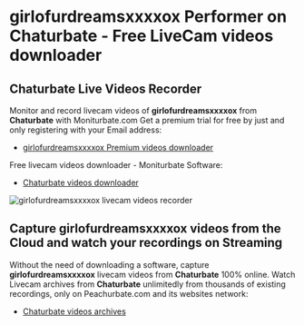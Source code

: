 # girlofurdreamsxxxxox Performer on Chaturbate - Free LiveCam videos downloader

## Chaturbate Live Videos Recorder

Monitor and record livecam videos of **girlofurdreamsxxxxox** from **Chaturbate** with Moniturbate.com
Get a premium trial for free by just and only registering with your Email address:
* [girlofurdreamsxxxxox Premium videos downloader](https://moniturbate.com/request-demo-licence-key.html)

Free livecam videos downloader - Moniturbate Software:
* [Chaturbate videos downloader](https://moniturbate.com/moniturbate-download-software.html)

![girlofurdreamsxxxxox livecam videos recorder](https://peachurnet.com/templates/moniturbate-software.png)


## Capture girlofurdreamsxxxxox videos from the Cloud and watch your recordings on Streaming

Without the need of downloading a software, capture **girlofurdreamsxxxxox** livecam videos from **Chaturbate** 100% online.
Watch Livecam archives from **Chaturbate** unlimitedly from thousands of existing recordings, only on Peachurbate.com and its websites network:
* [Chaturbate videos archives](https://peachurnet.com/)